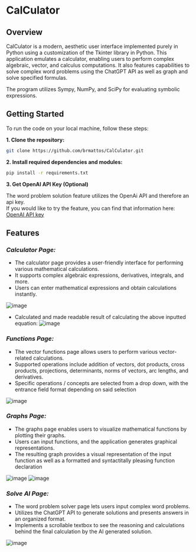 # CalCulator
## Overview

CalCulator is a modern, aesthetic user interface implemented purely in Python using a customization of the Tkinter library in Python. This application emulates a calculator, enabling users to perform complex algebraic, vector, and calculus computations. It also features capabilities to solve complex word problems using the ChatGPT API as well as graph and solve specified formulas.  

The program utilizes Sympy, NumPy, and SciPy for evaluating symbolic expressions.

## Getting Started
To run the code on your local machine, follow these steps:

**1. Clone the repository:**
   ```bash
   git clone https://github.com/brmattos/CalCulator.git
   ```
**2. Install required dependencies and modules:**
   ```bash
   pip install -r requirements.txt
   ```
**3. Get OpenAI API Key (Optional)**  

The word problem solution feature utilizes the OpenAi API and therefore an api key.  
If you would like to try the feature, you can find that information here: [OpenAI API key](https://platform.openai.com/account/api-keys)  

## Features  
### *Calculator Page:*

- The calculator page provides a user-friendly interface for performing various mathematical calculations.
- It supports complex algebraic expressions, derivatives, integrals, and more.
- Users can enter mathematical expressions and obtain calculations instantly.

![image](https://github.com/brmattos/CalCulator/assets/140926908/d176fc7e-9cf0-4c2c-a96d-a955dcc5e781)

- Calculated and made readable result of calculating the above inputted equation: ![image](https://github.com/brmattos/CalCulator/assets/140926908/88d0625a-8308-4195-a5ac-efe16a7137e3)

### *Functions Page:*

- The vector functions page allows users to perform various vector-related calculations.
- Supported operations include addition of vectors, dot products, cross products, projections, determinants, norms of vectors, arc lengths, and derivatives.
- Specific operations / concepts are selected from a drop down, with the entrance field format depending on said selection

![image](https://github.com/brmattos/CalCulator/assets/140926908/e815775b-63be-44b9-a324-39066e5e0824)

### *Graphs Page:*

- The graphs page enables users to visualize mathematical functions by plotting their graphs.
- Users can input functions, and the application generates graphical representations.
- The resulting graph provides a visual representation of the input function as well as a formatted and syntactitally pleasing function declaration

![image](https://github.com/brmattos/CalCulator/assets/140926908/4c9ca7f5-0137-4bcc-87cf-a7ec16e588e5)
![image](https://github.com/brmattos/CalCulator/assets/140926908/04f9d660-488e-43e4-8243-d59dcd023c7b)

### *Solve AI Page:*

- The word problem solver page lets users input complex word problems.
- Utilizes the ChatGPT API to generate solutions and presents answers in an organized format.
- Implements a scrollable textbox to see the reasoning and calculations behind the final calculation by the AI generated solution.

![image](https://github.com/brmattos/CalCulator/assets/140926908/b8307c36-9011-4d4c-94b4-7aafb3075670)

